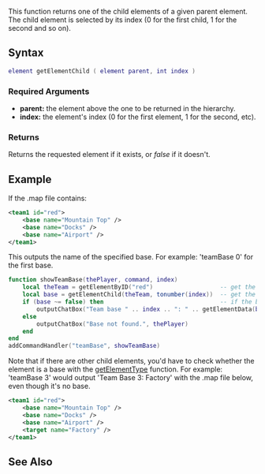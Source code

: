 This function returns one of the child elements of a given parent element. The child element is selected by its index (0 for the first child, 1 for the second and so on).

Syntax
------

``` lua
element getElementChild ( element parent, int index ) 
```

### Required Arguments

-   **parent:** the element above the one to be returned in the hierarchy.
-   **index:** the element's index (0 for the first element, 1 for the second, etc).

### Returns

Returns the requested element if it exists, or *false* if it doesn't.

Example
-------

If the .map file contains:

``` xml
<team1 id="red">
    <base name="Mountain Top" />
    <base name="Docks" />
    <base name="Airport" />
</team1>
```

This outputs the name of the specified base. For example: 'teamBase 0' for the first base.

``` lua
function showTeamBase(thePlayer, command, index)
    local theTeam = getElementByID("red")                   -- get the team element
    local base = getElementChild(theTeam, tonumber(index))  -- get the Child of the element, based on the 'index' the player specified.
    if (base ~= false) then                                 -- if the base exists
        outputChatBox("Team base " .. index .. ": " .. getElementData(base, "name"), thePlayer)  -- output it to the player
    else
        outputChatBox("Base not found.", thePlayer)
    end
end
addCommandHandler("teamBase", showTeamBase)
```

Note that if there are other child elements, you'd have to check whether the element is a base with the [getElementType](/getElementType.md "wikilink") function. For example: 'teamBase 3' would output 'Team Base 3: Factory' with the .map file below, even though it's no base.

``` xml
<team1 id="red">
    <base name="Mountain Top" />
    <base name="Docks" />
    <base name="Airport" />
    <target name="Factory" />
</team1>
```

See Also
--------
